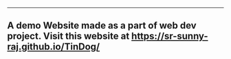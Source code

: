 -------------------------------------------------------------
A demo Website made as a part of web dev project.
Visit this website at https://sr-sunny-raj.github.io/TinDog/
-------------------------------------------------------------

